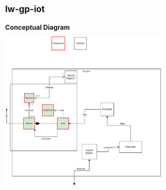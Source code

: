 # lw-gp-iot

## Conceptual Diagram
![alt text](https://github.com/hkjj293/lw-gp-iot/blob/main/conceptual-diagram.png)
